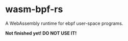 # wasm-bpf-rs

A WebAssembly runtime for ebpf user-space programs.

**Not finished yet! DO NOT USE IT!**